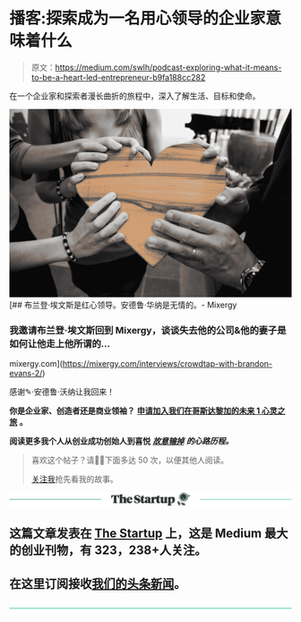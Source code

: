 # 播客:探索成为一名用心领导的企业家意味着什么

> 原文：<https://medium.com/swlh/podcast-exploring-what-it-means-to-be-a-heart-led-entrepreneur-b9fa188cc282>

在一个企业家和探索者漫长曲折的旅程中，深入了解生活、目标和使命。

![](img/caa9328b45fa4285386b2a50779b76ca.png)[](https://mixergy.com/interviews/crowdtap-with-brandon-evans-2/) [## 布兰登·埃文斯是红心领导。安德鲁·华纳是无情的。- Mixergy

### 我邀请布兰登·埃文斯回到 Mixergy，谈谈失去他的公司&他的妻子是如何让他走上他所谓的…

mixergy.com](https://mixergy.com/interviews/crowdtap-with-brandon-evans-2/) 

感谢✎·安德鲁·沃纳让我回来！

**你是企业家、创造者还是商业领袖？** [**申请加入我们在哥斯达黎加的未来 1 心灵之旅**](http://1heartjourneys.com) **。**

**阅读更多我个人从创业成功创始人到喜悦** [***故意输掉***](/the-mission/lost-on-purpose-57fe85481671) ***的心路历程。***

> 喜欢这个帖子？请👏🏼下面多达 50 次，以便其他人阅读。
> 
> [关注我](/@brandone)抢先看我的故事。

[![](img/308a8d84fb9b2fab43d66c117fcc4bb4.png)](https://medium.com/swlh)

## 这篇文章发表在 [The Startup](https://medium.com/swlh) 上，这是 Medium 最大的创业刊物，有 323，238+人关注。

## 在这里订阅接收[我们的头条新闻](http://growthsupply.com/the-startup-newsletter/)。

[![](img/b0164736ea17a63403e660de5dedf91a.png)](https://medium.com/swlh)